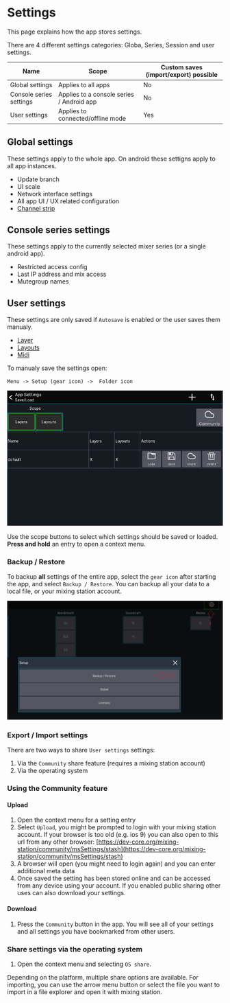 # Settings
This page explains how the app stores settings.

There are 4 different settings categories: Globa, Series, Session and user settings.

| Name | Scope | Custom saves (import/export) possible |
| ---- | --- | --- |
| Global settings | Applies to all apps | No |
| Console series settings | Applies to a console series / Android app | No |
| User settings | Applies to connected/offline mode | Yes |

## Global settings
These settings apply to the whole app. On android these settigns apply to all app instances.

- Update branch
- UI scale
- Network interface settings
- All app UI / UX related configuration
- [Channel strip](channel-strip.md)

## Console series settings
These settings apply to the currently selected mixer series (or a single android app).

- Restricted access config
- Last IP address and mix access
- Mutegroup names


## User settings
These settings are only saved if `Autosave` is enabled or the user saves them manualy.

- [Layer](../layers.md)
- [Layouts](../custom-layouts.md)
- [Midi](../midi.md)

To manualy save the settings open:
```
Menu -> Setup (gear icon) ->  Folder icon
```


![Settings-Manager](../img/generated/settings-manager-screenshot.png)

Use the scope buttons to select which settings should be saved or loaded.
**Press and hold** an entry to open a context menu.

### Backup / Restore
To backup **all** settings of the entire app, select the `gear icon` after starting the app, and select `Backup / Restore`.
You can backup all your data to a local file, or your mixing station account.

![Backup-Restore](../img/settings/backup-restore.png)


### Export / Import settings
There are two ways to share `User settings` settings:

1. Via the `Community` share feature (requires a mixing station account)
2. Via the operating system


### Using the Community feature
#### Upload
1. Open the context menu for a setting entry
2. Select `Upload`, you might be prompted to login with your mixing station account.
 If your browser is too old (e.g. ios 9) you can also open to this url from any other browser: 
 [https://dev-core.org/mixing-station/community/msSettings/stash](https://dev-core.org/mixing-station/community/msSettings/stash)
3. A browser will open (you might need to login again) and you can enter additional meta data
4. Once saved the setting has been stored online and can be accessed from any device using your account. If you enabled public sharing other uses can also download your settings.

#### Download
1. Press the `Community` button in the app. You will see all of your settings and all settings you have bookmarked from other users.



### Share settings via the operating system
1) Open the context menu and selecting `OS share`.

Depending on the platform, multiple share options are available.
For importing, you can use the arrow menu button or select the file you want to import in a file explorer and open it with mixing station.
